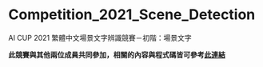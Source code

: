 # Competition_2021_Scene_Detection
AI CUP 2021 繁體中文場景文字辨識競賽－初階：場景文字

**此競賽與其他兩位成員共同參加，相關的內容與程式碼皆可參考[此連結](https://github.com/josephhou626/Competition_2021_Scene_Detection)**
